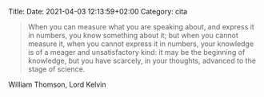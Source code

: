Title:
Date: 2021-04-03 12:13:59+02:00
Category: cita


> When you can measure what you are speaking about, and express it in numbers, you know something about it; but when you cannot measure it, when you cannot express it in numbers, your knowledge is of a meager and unsatisfactory kind: it may be the beginning of knowledge, but you have scarcely, in your thoughts, advanced to the stage of science.
                       
William Thomson, Lord Kelvin


